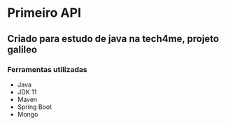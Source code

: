 # Primeiro API

## Criado para estudo de java na tech4me, projeto galileo

### Ferramentas utilizadas

 - Java
 - JDK 11
 - Maven
 - Spring Boot
 - Mongo
